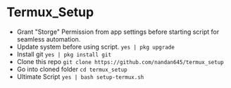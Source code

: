 # Termux_Setup

- Grant "Storge" Permission from app settings before starting script for seamless automation.
- Update system before using script. `yes | pkg upgrade`
- Install git `yes | pkg install git`
- Clone this repo `git clone https://github.com/nandan645/termux_setup`
- Go into cloned folder `cd termux_setup`
- Ultimate Script `yes | bash setup-termux.sh`

